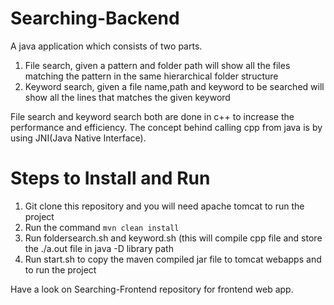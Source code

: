 # Searching-Backend

A java application which consists of two parts.

1. File search, given a pattern and folder path will show all the files matching the pattern in the same hierarchical folder structure
2. Keyword search, given a file name,path and keyword to be searched will show all the lines that matches the given keyword

File search and keyword search both are done in c++ to increase the performance and efficiency. The concept behind calling cpp from java is by using JNI(Java Native Interface).

# Steps to Install and Run

1. Git clone this repository and you will need apache tomcat to run the project
2. Run the command `mvn clean install`
3. Run foldersearch.sh and keyword.sh (this will compile cpp file and store the ./a.out file in java -D library path
4. Run start.sh to copy the maven compiled jar file to tomcat webapps and to run the project

Have a look on Searching-Frontend repository for frontend web app.
